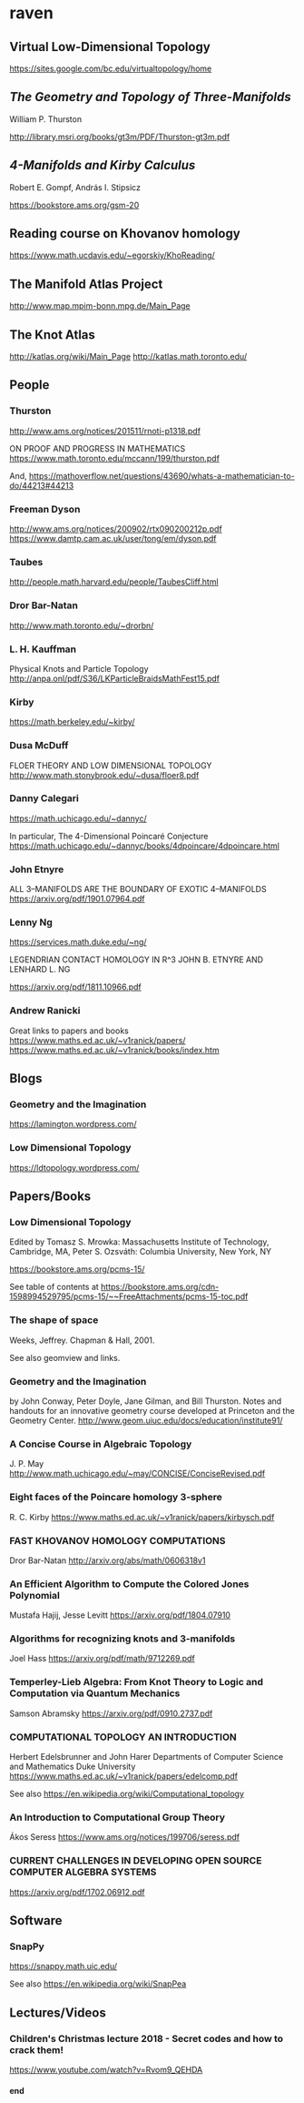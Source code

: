 # raven

## Virtual Low-Dimensional Topology

https://sites.google.com/bc.edu/virtualtopology/home

## _The Geometry and Topology of Three-Manifolds_

William P. Thurston

http://library.msri.org/books/gt3m/PDF/Thurston-gt3m.pdf


## _4-Manifolds and Kirby Calculus_

Robert E. Gompf, András I. Stipsicz

https://bookstore.ams.org/gsm-20

## Reading course on Khovanov homology

https://www.math.ucdavis.edu/~egorskiy/KhoReading/

## The Manifold Atlas Project

http://www.map.mpim-bonn.mpg.de/Main_Page

## The Knot Atlas

http://katlas.org/wiki/Main_Page
http://katlas.math.toronto.edu/

## People

### Thurston

http://www.ams.org/notices/201511/rnoti-p1318.pdf

ON PROOF AND PROGRESS IN MATHEMATICS
https://www.math.toronto.edu/mccann/199/thurston.pdf

And, https://mathoverflow.net/questions/43690/whats-a-mathematician-to-do/44213#44213

### Freeman Dyson

http://www.ams.org/notices/200902/rtx090200212p.pdf
https://www.damtp.cam.ac.uk/user/tong/em/dyson.pdf

### Taubes

http://people.math.harvard.edu/people/TaubesCliff.html

### Dror Bar-Natan

http://www.math.toronto.edu/~drorbn/

### L. H. Kauffman

Physical Knots and Particle Topology
http://anpa.onl/pdf/S36/LKParticleBraidsMathFest15.pdf

### Kirby

https://math.berkeley.edu/~kirby/

### Dusa McDuff

FLOER THEORY AND LOW DIMENSIONAL TOPOLOGY
http://www.math.stonybrook.edu/~dusa/floer8.pdf

### Danny Calegari

https://math.uchicago.edu/~dannyc/

In particular, The 4-Dimensional Poincaré Conjecture
https://math.uchicago.edu/~dannyc/books/4dpoincare/4dpoincare.html

### John Etnyre

ALL 3–MANIFOLDS ARE THE BOUNDARY OF EXOTIC 4–MANIFOLDS
https://arxiv.org/pdf/1901.07964.pdf

### Lenny Ng

https://services.math.duke.edu/~ng/

LEGENDRIAN CONTACT HOMOLOGY IN R^3
JOHN B. ETNYRE AND LENHARD L. NG

https://arxiv.org/pdf/1811.10966.pdf

### Andrew Ranicki

Great links to papers and books
    https://www.maths.ed.ac.uk/~v1ranick/papers/
    https://www.maths.ed.ac.uk/~v1ranick/books/index.htm


## Blogs

### Geometry and the Imagination

https://lamington.wordpress.com/

### Low Dimensional Topology

https://ldtopology.wordpress.com/

## Papers/Books

### Low Dimensional Topology
Edited by Tomasz S. Mrowka: Massachusetts Institute of Technology, Cambridge, MA,
Peter S. Ozsváth: Columbia University, New York, NY

https://bookstore.ams.org/pcms-15/

See table of contents at 
    https://bookstore.ams.org/cdn-1598994529795/pcms-15/~~FreeAttachments/pcms-15-toc.pdf

### The shape of space
Weeks, Jeffrey. Chapman & Hall, 2001.

See also geomview and links.

### Geometry and the Imagination

by John Conway, Peter Doyle, Jane Gilman, and Bill Thurston.
Notes and handouts for an innovative geometry course developed at Princeton and the Geometry Center.
http://www.geom.uiuc.edu/docs/education/institute91/

### A Concise Course in Algebraic Topology
J. P. May
http://www.math.uchicago.edu/~may/CONCISE/ConciseRevised.pdf

### Eight faces of the Poincare homology 3-sphere
R. C. Kirby
https://www.maths.ed.ac.uk/~v1ranick/papers/kirbysch.pdf

### FAST KHOVANOV HOMOLOGY COMPUTATIONS
Dror Bar-Natan
http://arxiv.org/abs/math/0606318v1

### An Efficient Algorithm to Compute the Colored Jones Polynomial
Mustafa Hajij, Jesse Levitt
https://arxiv.org/pdf/1804.07910

### Algorithms for recognizing knots and 3-manifolds
Joel Hass
https://arxiv.org/pdf/math/9712269.pdf

### Temperley-Lieb Algebra: From Knot Theory to Logic and Computation via Quantum Mechanics
Samson Abramsky
https://arxiv.org/pdf/0910.2737.pdf

### COMPUTATIONAL TOPOLOGY AN INTRODUCTION
Herbert Edelsbrunner and John Harer
Departments of Computer Science and Mathematics
Duke University
https://www.maths.ed.ac.uk/~v1ranick/papers/edelcomp.pdf

See also https://en.wikipedia.org/wiki/Computational_topology

### An Introduction to Computational Group Theory
Ákos Seress
https://www.ams.org/notices/199706/seress.pdf

### CURRENT CHALLENGES IN DEVELOPING OPEN SOURCE COMPUTER ALGEBRA SYSTEMS 

https://arxiv.org/pdf/1702.06912.pdf

## Software

### SnapPy

https://snappy.math.uic.edu/

See also https://en.wikipedia.org/wiki/SnapPea


## Lectures/Videos

### Children's Christmas lecture 2018 - Secret codes and how to crack them!

https://www.youtube.com/watch?v=Rvom9_QEHDA

#### end
